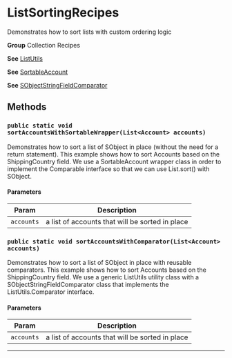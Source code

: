 # ListSortingRecipes

Demonstrates how to sort lists with custom ordering logic


**Group** Collection Recipes


**See** [ListUtils](https://github.com/trailheadapps/apex-recipes/wiki/ListUtils)


**See** [SortableAccount](https://github.com/trailheadapps/apex-recipes/wiki/SortableAccount)


**See** [SObjectStringFieldComparator](https://github.com/trailheadapps/apex-recipes/wiki/SObjectStringFieldComparator)

## Methods
### `public static void sortAccountsWithSortableWrapper(List<Account> accounts)`

Demonstrates how to sort a list of SObject in place (without the need for a return statement). This example shows how to sort Accounts based on the ShippingCountry field. We use a SortableAccount wrapper class in order to implement the Comparable interface so that we can use List.sort() with SObject.

#### Parameters

|Param|Description|
|---|---|
|`accounts`|a list of accounts that will be sorted in place|

### `public static void sortAccountsWithComparator(List<Account> accounts)`

Demonstrates how to sort a list of SObject in place with reusable comparators. This example shows how to sort Accounts based on the ShippingCountry field. We use a generic ListUtils utility class with a SObjectStringFieldComparator class that implements the ListUtils.Comparator interface.

#### Parameters

|Param|Description|
|---|---|
|`accounts`|a list of accounts that will be sorted in place|

---
